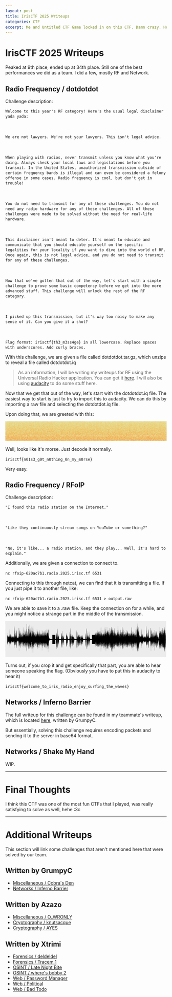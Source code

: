 ```yaml
---
layout: post
title: IrisCTF 2025 Writeups
categories: CTF
excerpt: Me and Untitled CTF Game locked in on this CTF. Damn crazy. Here's some writeups for the challenges I solved.
---
```


<h1>
    IrisCTF 2025 Writeups
</h1>

Peaked at 9th place, ended up at 34th place. Still one of the best performances we did as a team. I did a few, mostly RF and Network.

<h2>
    Radio Frequency / dotdotdot
</h2>

Challenge description:

```
Welcome to this year's RF category! Here's the usual legal disclaimer yada yada:

 

We are not lawyers. We're not your lawyers. This isn't legal advice.

 

When playing with radios, never transmit unless you know what you're doing. Always check your local laws and legislations before you transmit. In the United States, unauthorized transmission outside of certain frequency bands is illegal and can even be considered a felony offense in some cases. Radio frequency is cool, but don't get in trouble!

 

You do not need to transmit for any of these challenges. You do not need any radio hardware for any of these challenges. All of these challenges were made to be solved without the need for real-life hardware.

 

This disclaimer isn't meant to deter. It's meant to educate and communicate that you should educate yourself on the specific legalities for your locality if you want to dive into the world of RF. Once again, this is not legal advice, and you do not need to transmit for any of these challenges.

 

Now that we've gotten that out of the way, let's start with a simple challenge to prove some basic competency before we get into the more advanced stuff. This challenge will unlock the rest of the RF category.

 

I picked up this transmission, but it's way too noisy to make any sense of it. Can you give it a shot?

 

Flag format: irisctf{th3_m3ss4ge} in all lowercase. Replace spaces with underscores. Add curly braces.
```

With this challenge, we are given a file called dotdotdot.tar.gz, which unzips to reveal a file called dotdotdot.iq

> As an information, I will be writing my writeups for RF using the Universal Radio Hacker application. You can get it [here](https://github.com/jopohl/urh). I will also be using [audacity](https://www.audacityteam.org/) to do some stuff here.

Now that we get that out of the way, let's start with the dotdotdot.iq file. The easiest way to start is just to try to import this to audacity. We can do this by importing a raw file and selecting the dotdotdot.iq file.

Upon doing that, we are greeted with this:

![Morse](/images/blogimages/morsmorse.png)

Well, looks like it's morse. Just decode it normally.

`irisctf{n01s3_g0t_n0th1ng_0n_my_m0rse}`

Very easy.


<h2>
    Radio Frequency / RFoIP
</h2>

Challenge description:

```
"I found this radio station on the Internet."

 

"Like they continuously stream songs on YouTube or something?"

 

"No, it's like... a radio station, and they play... Well, it's hard to explain."
```

Additionally, we are given a connection to connect to.

`nc rfoip-620ac7b1.radio.2025.irisc.tf 6531`

Connecting to this through netcat, we can find that it is transmitting a file. If you just pipe it to another file, like:

`nc rfoip-620ac7b1.radio.2025.irisc.tf 6531 > output.raw`

We are able to save it to a .raw file. Keep the connection on for a while, and you might notice a strange part in the middle of the transmission.

![Looks like something odd](/images/blogimages/weirdsounds.png)

Turns out, if you crop it and get specifically that part, you are able to hear someone speaking the flag.
(Obviously you have to put this in audacity to hear it)

`irisctf{welcome_to_iris_radio_enjoy_surfing_the_waves}`

<h2>
    Networks / Inferno Barrier
</h2>

The full writeup for this challenge can be found in my teammate's writeup, which is located [here](https://hackmd.io/@GrumpyC/BkP9XGFLke), written by GrumpyC.

But essentially, solving this challenge requires encoding packets and sending it to the server in base64 format.

<h2>
    Networks / Shake My Hand
</h2>

WIP.

___

<h1>Final Thoughts</h1>

I think this CTF was one of the most fun CTFs that I played, was really satisfying to solve as well, hehe :3c

---

<h1>Additional Writeups</h1>

This section will link some challenges that aren't mentioned here that were solved by our team.

<h2>
Written by GrumpyC
</h2>

- [Miscellaneous / Cobra's Den](https://hackmd.io/@GrumpyC/H1ZVC3uI1x)
- [Networks / Inferno Barrier](https://hackmd.io/@GrumpyC/BkP9XGFLke)

    
<h2>
Written by Azazo
</h2>

- [Miscellaneous / O_WRONLY](https://azazazo.github.io/posts/irisctf25/#misc---o_wronly)
- [Cryptography / knutsacque](https://azazazo.github.io/posts/irisctf25/#crypto---knutsacque)
- [Cryptography / AYES](https://azazazo.github.io/posts/irisctf25/#crypto---ayes)

<h2>
Written by Xtrimi
</h2>

- [Forensics / deldeldel](https://xtrimi.github.io/posts/iris25/#deldeldel-50)
- [Forensics / Tracem 1](https://xtrimi.github.io/posts/iris25/#tracem-1-152)
- [OSINT / Late Night Bite](https://xtrimi.github.io/posts/iris25/#late-night-bite-50)
- [OSINT / where's bobby 2](https://xtrimi.github.io/posts/iris25/#wheres-bobby-2-50)
- [Web / Password Manager](https://xtrimi.github.io/posts/iris25/#password-manager-50)
- [Web / Political](https://xtrimi.github.io/posts/iris25/#political-50)
- [Web / Bad Todo](https://xtrimi.github.io/posts/iris25/#bad-todo-247)
